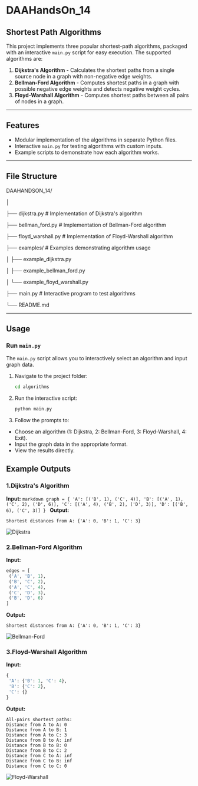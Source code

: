 # DAAHandsOn_14

## Shortest Path Algorithms

This project implements three popular shortest-path algorithms, packaged with an interactive `main.py` script for easy execution. The supported algorithms are:

1. **Dijkstra's Algorithm** - Calculates the shortest paths from a single source node in a graph with non-negative edge weights.
2. **Bellman-Ford Algorithm** - Computes shortest paths in a graph with possible negative edge weights and detects negative weight cycles.
3. **Floyd-Warshall Algorithm** - Computes shortest paths between all pairs of nodes in a graph.

---

## **Features**

- Modular implementation of the algorithms in separate Python files.
- Interactive `main.py` for testing algorithms with custom inputs.
- Example scripts to demonstrate how each algorithm works.

---

## **File Structure**

DAAHANDSON_14/

│

├── dijkstra.py # Implementation of Dijkstra's algorithm

├── bellman_ford.py # Implementation of Bellman-Ford algorithm

├── floyd_warshall.py # Implementation of Floyd-Warshall algorithm

├── examples/ # Examples demonstrating algorithm usage

│ ├── example_dijkstra.py

│ ├── example_bellman_ford.py

│ └── example_floyd_warshall.py

├── main.py # Interactive program to test algorithms

└── README.md

---

## **Usage**

### **Run `main.py`**

The `main.py` script allows you to interactively select an algorithm and input graph data.

1. Navigate to the project folder:

   ```bash
   cd algorithms
   ```

2. Run the interactive script:

    ```bash
    python main.py
    ```

3. Follow the prompts to:

- Choose an algorithm (1: Dijkstra, 2: Bellman-Ford, 3: Floyd-Warshall, 4: Exit).
- Input the graph data in the appropriate format.
- View the results directly.

## Example Outputs

### **1.Dijkstra's Algorithm**

**Input:**
    ```markdown
    graph = {
    'A': [('B', 1), ('C', 4)],
    'B': [('A', 1), ('C', 2), ('D', 6)],
    'C': [('A', 4), ('B', 2), ('D', 3)],
    'D': [('B', 6), ('C', 3)]
    }
    ```
**Output:**

   ```plaintext
   Shortest distances from A: {'A': 0, 'B': 1, 'C': 3}
   ```

![Dijkstra](https://github.com/user-attachments/assets/c4b71744-d1a5-4ab6-84e0-44e4d4d33502)

### **2.Bellman-Ford Algorithm**

**Input:**

   ```python
   edges = [
    ('A', 'B', 1),
    ('B', 'C', 2),
    ('A', 'C', 4),
    ('C', 'D', 3),
    ('B', 'D', 6)
   ]
   ```

**Output:**

   ```plaintext
   Shortest distances from A: {'A': 0, 'B': 1, 'C': 3}
   ```

![Bellman-Ford](https://github.com/user-attachments/assets/9f017b7d-4e12-465c-be4a-682e9a57fa2c)

### **3.Floyd-Warshall Algorithm**

**Input:**

   ```python
   {
    'A': {'B': 1, 'C': 4},
    'B': {'C': 2},
    'C': {}
   }
   ```

**Output:**

   ```vbnet
   All-pairs shortest paths:
   Distance from A to A: 0
   Distance from A to B: 1
   Distance from A to C: 3
   Distance from B to A: inf
   Distance from B to B: 0
   Distance from B to C: 2
   Distance from C to A: inf
   Distance from C to B: inf
   Distance from C to C: 0
   ```

![Floyd-Warshall](https://github.com/user-attachments/assets/8f0b94d5-7886-40f7-bb2b-aafa95cdb9da)
